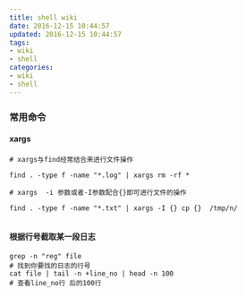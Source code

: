 ```yaml
---
title: shell wiki
date: 2016-12-15 10:44:57
updated: 2016-12-15 10:44:57
tags:
- wiki
- shell
categories:
- wiki
- shell
---
```


### 常用命令

#### xargs

``` shell
# xargs与find经常结合来进行文件操作

find . -type f -name "*.log" | xargs rm -rf *

# xargs  -i 参数或者-I参数配合{}即可进行文件的操作

find . -type f -name "*.txt" | xargs -I {} cp {}  /tmp/n/


```

#### 根据行号截取某一段日志

``` shell
grep -n "reg" file
# 找到你要找的日志的行号
cat file | tail -n +line_no | head -n 100
# 查看line_no行 后的100行
```
